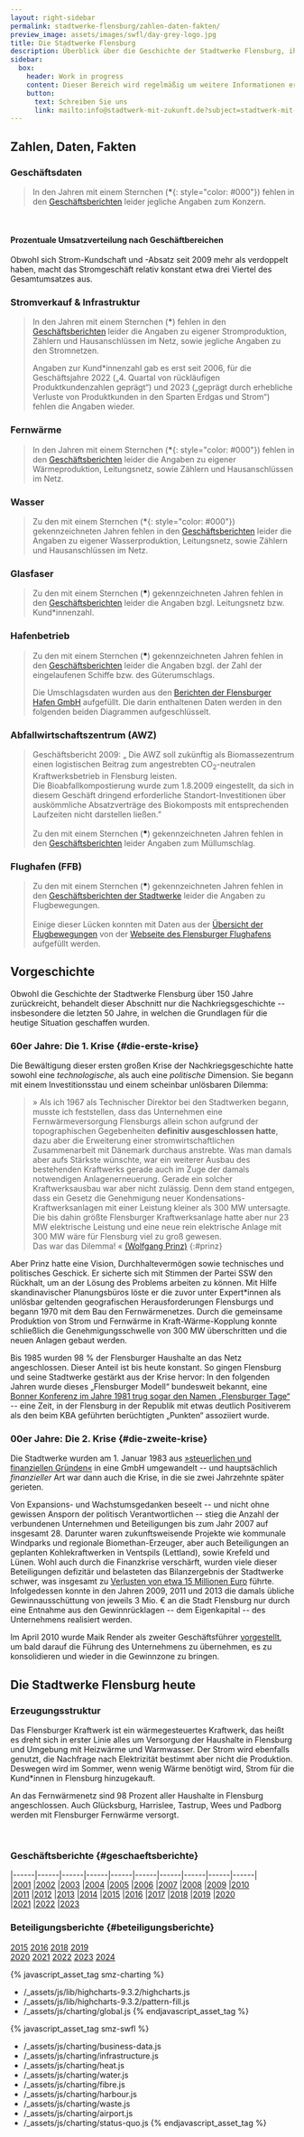 ```yaml
---
layout: right-sidebar
permalink: stadtwerke-flensburg/zahlen-daten-fakten/
preview_image: assets/images/swfl/day-grey-logo.jpg
title: Die Stadtwerke Flensburg
description: Überblick über die Geschichte der Stadtwerke Flensburg, ihrer Erzeugungsstuktur und wirtschaftlicher Daten der einzelnen Geschäftsbereiche.
sidebar:
  box:
    header: Work in progress
    content: Dieser Bereich wird regelmäßig um weitere Informationen ergänzt. Falls Sie noch offene Fragen haben, schauen Sie doch demnächst noch einmal vorbei oder wenden sich direkt an uns.
    button:
      text: Schreiben Sie uns
      link: mailto:info@stadtwerk-mit-zukunft.de?subject=stadtwerk-mit-zukunft.de
---
```


## Zahlen, Daten, Fakten

### Geschäftsdaten

<div class="row">
  <figure id="umsatz-entwicklung" class="col-6 col-12-wide">
  </figure>
  <figure id="gewinn-entwicklung" class="col-6 col-12-wide">
  </figure>
</div>

> In den Jahren mit einem Sternchen (**\***{: style="color: #000"}) fehlen in den [Geschäftsberichten](#geschaeftsberichte) leider jegliche Angaben zum Konzern.
<br>

<div class="row">
  <figure id="kapitalstruktur" class="col-6 col-12-wide">
  </figure>
  <figure id="gewinnabfuehrung-stadt" class="col-6 col-12-wide">
  </figure>
</div>

#### Prozentuale Umsatzverteilung nach Geschäftbereichen

<div class="row">
  <figure id="umsatz-nach-produkten-verlauf" class="col-8 col-12-wide">
  </figure>
  <div class="col-4 col-12-wide">
    <p>
      Obwohl sich Strom-Kundschaft und -Absatz seit 2009 mehr als verdoppelt haben, macht 
      das Stromgeschäft relativ konstant etwa drei Viertel des Gesamtumsatzes aus.
    </p>
  </div>
</div>

### Stromverkauf & Infrastruktur

<div class="row">
  <figure id="strom" class="col-6 col-12-wide">
  </figure>
  <figure id="stromnetz" class="col-6 col-12-wide">
  </figure>
</div>

<div class="row">
  <figure id="stromabsatz-vs-kundschaft" class="col-6 col-12-wide">
  </figure>
  <blockquote class="col-6 col-12-wide">
    <p>
      In den Jahren mit einem Sternchen (<strong style="font-color: #000">*</strong>) fehlen in den <a href="#geschaeftsberichte">Geschäftsberichten</a> leider die Angaben zu eigener Stromproduktion, Zählern und Hausanschlüssen im Netz, sowie jegliche Angaben zu den Stromnetzen.
    </p>
    <p>
      Angaben zur Kund*innenzahl gab es erst seit 2006, für die Geschäftsjahre 2022 („4. Quartal von rückläufigen Produktkundenzahlen geprägt“) und 2023 („geprägt durch erhebliche Verluste von Produktkunden in den Sparten Erdgas und Strom“) fehlen die Angaben wieder.
    </p>
  </blockquote>
</div>

### Fernwärme

<div class="row">
  <figure id="waermeabsatz" class="col-6 col-12-wide">
  </figure>
  <figure id="waermenetz" class="col-6 col-12-wide">
  </figure>
</div>

> In den Jahren mit einem Sternchen (**\***{: style="color: #000"}) fehlen in den [Geschäftsberichten](#geschaeftsberichte) leider die Angaben zu eigener Wärmeproduktion, Leitungsnetz, sowie Zählern und Hausanschlüssen im Netz.

### Wasser

<div class="row">
  <figure id="wasserabsatz" class="col-6 col-12-wide">
  </figure>
  <figure id="wassernetz" class="col-6 col-12-wide">
  </figure>
</div>

> Zu den mit einem Sternchen (**\***{: style="color: #000"}) gekennzeichneten Jahren fehlen in den [Geschäftsberichten](#geschaeftsberichte) leider die Angaben zu eigener Wasserproduktion, Leitungsnetz, sowie Zählern und Hausanschlüssen im Netz.

### Glasfaser

<div class="row">
  <figure id="glasfaser-chart" class="col-6 col-12-wide">
  </figure>
  <blockquote class="col-6 col-12-wide">
    <p>
      Zu den mit einem Sternchen (<strong style="color: #000">*</strong>) gekennzeichneten Jahren fehlen in den <a href="#geschaeftsberichte">Geschäftsberichten</a> leider die Angaben bzgl. Leitungsnetz bzw. Kund*innenzahl.
    </p>
  </blockquote>
</div>

### Hafenbetrieb

<div class="row">
  <figure id="hafen" class="col-6 col-12-wide">
  </figure>
  <blockquote class="col-6 col-12-wide">
    <p>
      Zu den mit einem Sternchen (<strong style="color: #000">*</strong>) gekennzeichneten Jahren fehlen in den <a href="#geschaeftsberichte">Geschäftsberichten</a> leider die Angaben bzgl. der Zahl der eingelaufenen Schiffe bzw. des Güterumschlags.
    </p>
    <p>
      Die Umschlagsdaten wurden aus den <a href="https://web.archive.org/web/20240505220208/http://www.flensburgerhafen.de/fileadmin/user_upload/Gueterumschlag_von_2004-2023.pdf">Berichten der Flensburger Hafen GmbH</a> aufgefüllt. Die darin enthaltenen Daten werden in den folgenden beiden Diagrammen
      aufgeschlüsselt.
    </p>
  </blockquote>
</div>

<div class="row">
  <figure id="hafen-stadtwerke-kai" class="col-6 col-12-wide"></figure>
  <figure id="hafen-ost" class="col-6 col-12-wide"></figure>
</div>

### Abfallwirtschaftszentrum (AWZ)

<div class="row">
  <figure id="awz-umschlag" class="col-6 col-12-wide">
  </figure>
  <blockquote class="col-6 col-12-wide">
    <p>
      Geschäftsbericht 2009: „ Die AWZ soll zukünftig als Biomassezentrum einen logistischen Beitrag zum angestrebten CO<sub>2</sub>-neutralen Kraftwerksbetrieb in Flensburg leisten.<br>Die Bioabfallkompostierung wurde zum 1.8.2009 eingestellt, da sich in diesem Geschäft dringend erforderliche Standort-Investitionen über auskömmliche Absatzverträge des Biokomposts mit entsprechenden Laufzeiten nicht darstellen ließen.”<br><br>
      Zu den mit einem Sternchen (<strong style="color: #000">*</strong>) gekennzeichneten Jahren fehlen in den <a href="#geschaeftsberichte">Geschäftsberichten</a> leider Angaben zum Müllumschlag.
    </p>
  </blockquote>
</div>

### Flughafen (FFB)

<div class="row">
  <figure id="flugbewegungen" class="col-6 col-12-wide">
  </figure>
  <blockquote class="col-6 col-12-wide">
    <p>
      Zu den mit einem Sternchen (<strong style="color: #000">*</strong>) gekennzeichneten Jahren fehlen in den <a href="#geschaeftsberichte">Geschäftsberichten der Stadtwerke</a> leider die Angaben zu Flugbewegungen.<br><br>
      Einige dieser Lücken konnten mit Daten aus der <a href="https://web.archive.org/web/20220718014307/https://www.flensburger-flughafen.de/images/pdf/Flugbewegungen_ab_2012.pdf">Übersicht der Flugbewegungen</a> von der <a href="https://www.flensburger-flughafen.de">Webseite des Flensburger Flughafens</a> aufgefüllt werden.
    </p>
  </blockquote>
</div>


## Vorgeschichte

Obwohl die Geschichte der Stadtwerke Flensburg über 150 Jahre zurückreicht, behandelt dieser Abschnitt nur die Nachkriegsgeschichte -- insbesondere die letzten 50 Jahre, in welchen die Grundlagen für die heutige Situation geschaffen wurden.

### 60er Jahre: Die 1. Krise {#die-erste-krise}

Die Bewältigung dieser ersten großen Krise der Nachkriegsgeschichte hatte sowohl eine *technologische*, als auch eine *politische* Dimension. Sie begann mit einem Investitionsstau und einem scheinbar unlösbaren Dilemma:

> » Als ich 1967 als Technischer Direktor bei den Stadtwerken begann, musste ich feststellen, dass das Unternehmen eine Fernwärmeversorgung Flensburgs allein schon aufgrund der topographischen Gegebenheiten **definitiv ausgeschlossen hatte**, dazu aber die Erweiterung einer stromwirtschaftlichen Zusammenarbeit mit Dänemark durchaus anstrebte. Was man damals aber aufs Stärkste wünschte, war ein weiterer Ausbau des bestehenden Kraftwerks gerade auch im Zuge der damals notwendigen Anlagenerneuerung. Gerade ein solcher Kraftwerksausbau war aber nicht zulässig. Denn dem stand entgegen, dass ein Gesetz die Genehmigung neuer Kondensations-Kraftwerksanlagen mit einer Leistung kleiner als 300 MW untersagte. Die bis dahin größte Flensburger Kraftwerksanlage hatte aber nur 23 MW elektrische Leistung und eine neue rein elektrische Anlage mit 300 MW wäre für Flensburg viel zu groß gewesen.   
Das war das Dilemma! « [(Wolfgang Prinz)][prinz-interview]
{:#prinz}

Aber Prinz hatte eine Vision, Durchhaltevermögen sowie technisches und politisches Geschick. Er sicherte sich mit Stimmen der Partei SSW den Rückhalt, um an der Lösung des Problems arbeiten zu können. Mit Hilfe skandinavischer Planungsbüros löste er die zuvor unter Expert*innen als unlösbar geltenden geografischen Herausforderungen Flensburgs und begann 1970 mit dem Bau den Fernwärmenetzes. Durch die gemeinsame Produktion von Strom und Fernwärme in Kraft-Wärme-Kopplung konnte schließlich die Genehmigungsschwelle von 300 MW überschritten und die neuen Anlagen gebaut werden. 

Bis 1985 wurden 98 % der Flensburger Haushalte an das Netz angeschlossen. Dieser Anteil ist bis heute konstant. So gingen Flensburg und seine Stadtwerke gestärkt aus der Krise hervor: In den folgenden Jahren wurde dieses „Flensburger Modell“ bundesweit bekannt, eine [Bonner Konferenz im Jahre 1981 trug sogar den Namen „Flensburger Tage“](prinz-spiegel) -- eine Zeit, in der Flensburg in der Republik mit etwas deutlich Positiverem als den beim KBA geführten berüchtigten „Punkten“ assoziiert wurde.

### 00er Jahre: Die 2. Krise {#die-zweite-krise}

Die Stadtwerke wurden am 1. Januar 1983 aus [»steuerlichen und finanziellen Gründen«][umwandlung-gmbh] in eine GmbH umgewandelt -- und hauptsächlich *finanzieller* Art war dann auch die Krise, in die sie zwei Jahrzehnte später gerieten.

Von Expansions- und Wachstumsgedanken beseelt -- und nicht ohne gewissen Ansporn der politisch Verantwortlichen -- stieg die Anzahl der verbundenen Unternehmen und Beteiligungen bis zum Jahr 2007 auf insgesamt 28. Darunter waren zukunftsweisende Projekte wie kommunale Windparks und regionale Biomethan-Erzeuger, aber auch Beteiligungen an geplanten Kohlekraftwerken in Ventspils (Lettland), sowie Krefeld und Lünen. Wohl auch durch die Finanzkrise verschärft, wurden viele dieser Beteiligungen defizitär und belasteten das Bilanzergebnis der Stadtwerke schwer, was insgesamt zu [Verlusten von etwa 15 Millionen Euro][wolfskeil-nicht-entlastet] führte. Infolgedessen konnte in den Jahren 2009, 2011 und 2013 die damals übliche Gewinnausschüttung von jeweils 3 Mio. € an die Stadt Flensburg nur durch eine Entnahme aus den Gewinnrücklagen -- dem Eigenkapital -- des Unternehmens realisiert werden.

Im April 2010 wurde Maik Render als zweiter Geschäftsführer [vorgestellt][introducing-render], um bald darauf die Führung des Unternehmens zu übernehmen, es zu konsolidieren und wieder in die Gewinnzone zu bringen.

## Die Stadtwerke Flensburg heute

### Erzeugungsstruktur

Das Flensburger Kraftwerk ist ein wärmegesteuertes Kraftwerk, das heißt es dreht sich in erster Linie alles um Versorgung der Haushalte in Flensburg und Umgebung mit Heizwärme und Warmwasser. Der Strom wird ebenfalls genutzt, die Nachfrage nach Elektrizität bestimmt aber nicht die Produktion. Deswegen wird im Sommer, wenn wenig Wärme benötigt wird, Strom für die Kund*innen in Flensburg hinzugekauft. 

An das Fernwärmenetz sind 98 Prozent aller Haushalte in Flensburg angeschlossen. Auch Glücksburg, Harrislee, Tastrup, Wees und Padborg werden mit Flensburger Fernwärme versorgt.

<div class="row">
  <figure id="umsatz-nach-produkten" class="col-8 col-12-normal col-12-mobile">
  </figure>
</div>

<br>

### Geschäftsberichte {#geschaeftsberichte}

|------|------|------|------|------|------|------|------|------|------|
|[2001]&nbsp;|[2002]&nbsp;|[2003]&nbsp;|[2004]&nbsp;|[2005]&nbsp;|[2006]&nbsp;|[2007]&nbsp;|[2008]&nbsp;|[2009]&nbsp;|[2010]
|[2011]&nbsp;|[2012]&nbsp;|[2013]&nbsp;|[2014]&nbsp;|[2015]&nbsp;|[2016]&nbsp;|[2017]&nbsp;|[2018]&nbsp;|[2019]&nbsp;|[2020]
|[2021]&nbsp;|[2022]&nbsp;|[2023]

### Beteiligungsberichte {#beteiligungsberichte}

 [2015](https://web.archive.org/web/20240524043813/https://ratsinfo.flensburg.de/sdnetrim/UGhVM0hpd2NXNFdFcExjZSIoYTDT0Kl4DJoBQlX-iX3R1yA3uIPNAxiWsJK02QQO/Beteiligungsbericht_2015.pdf) 
 [2016](https://web.archive.org/web/20240524043710/https://ratsinfo.flensburg.de/sdnetrim/UGhVM0hpd2NXNFdFcExjZeKVxInJDugivHLJbEoScpW7Ny-nBb0yp_VXYmOFUHiT/Beteiligungsbericht_2016.pdf) 
 [2018](https://web.archive.org/web/20240524043235/https://ratsinfo.flensburg.de/sdnetrim/UGhVM0hpd2NXNFdFcExjZbGvfVbLA7UndCMjuw0AoGHrR99hEdcerLvHO4zOoksr/Beteiligungsbericht_2018.pdf) 
 [2019](https://web.archive.org/web/20240524042328/https://ratsinfo.flensburg.de/sdnetrim/UGhVM0hpd2NXNFdFcExjZd2gczc3IDKIhte5DgnpFYUN6WRiJML2inJAXj3SMCrA/Beteiligungsbericht_2019.pdf)  
 [2020](https://web.archive.org/web/20240524042213/https://ratsinfo.flensburg.de/sdnetrim/UGhVM0hpd2NXNFdFcExjZdZdz4SmcIC0f7Kq8_dBuanrzAt3G5zYXRzufxjWrtOO/Beteiligungsbericht_2020.pdf) 
 [2021](https://web.archive.org/web/20240513121605/https://ratsinfo.flensburg.de/sdnetrim/UGhVM0hpd2NXNFdFcExjZeeO4F7DOVyUIqWOOIPtffq1rrRl1k-ORxgYIel0pLR6/Beteiligungsbericht_2021.pdf) 
 [2022](https://web.archive.org/web/20240524042706/https://ratsinfo.flensburg.de/sdnetrim/UGhVM0hpd2NXNFdFcExjZRvmOyT1bh8num0qvXgN4JKP3iq15JVSHHH9Ar4WJMhP/Beteiligungsbericht_2022.pdf) 
 [2023](https://web.archive.org/web/20240524042814/https://ratsinfo.flensburg.de/sdnetrim/UGhVM0hpd2NXNFdFcExjZS-fizcTvazoz0lP9bfqW6MYukSltJwxLcVLggJJRbcj/Beteiligungsbericht_2023.pdf) 
 [2024](https://web.archive.org/web/20240524043145/https://ratsinfo.flensburg.de/sdnetrim/UGhVM0hpd2NXNFdFcExjZXxk5iW9t9hcu5RpXH_VbENdaMQQk4YoFGGlsN_PN3tO/Beteiligungsbericht_2024.pdf)


  [prinz-interview]: https://www.foerde.news/news/vater-der-flensburger-fernwaerme-verstorben.html
  [prinz-spiegel]: https://www.spiegel.de/spiegel/print/d-14326706.html
  [umwandlung-gmbh]: https://www.ulrich-jochimsen.de/files/Monopol_1%2013.pdf
  [fl-atomstromfrei]: https://web.archive.org/web/20210606222838/https://www.stadtwerke-flensburg.de/fileadmin/_migrated/content_uploads/flensburg-atomstromfrei-shz-beilage.pdf
  [introducing-render]: https://web.archive.org/web/20210116150455/https://www.stadtwerke-flensburg.de/unternehmen/news/news/matthias-wolfskeil-stellt-kollegen-beim-4-flensburger-energieforum-vor-maik-render-technischer-ges/?tx_news_pi1%5Bcontroller%5D=News&tx_news_pi1%5Baction%5D=detail&cHash=ea5d1578dbc441a4eebad8b47d3a65cc
  [wolfskeil-nicht-entlastet]: https://www.shz.de/lokales/flensburger-tageblatt/keine-entlastung-fuer-den-ex-chef-id175722.html

  [2023]: https://web.archive.org/web/2/https://www.stadtwerke-flensburg.de/fileadmin/user_upload/PDFs/Geschaeftsbericht_2023/GB2023.pdf
  [2022]: https://web.archive.org/web/20230612005040/https://www.stadtwerke-flensburg.de/fileadmin/user_upload/geschaeftsberichte/2022/230530_GB22_final.pdf
  [2021]: https://web.archive.org/web/20220718014352/https://www.stadtwerke-flensburg.de/fileadmin/user_upload/geschaeftsberichte/2021/stadtwerke-flensburg-geschaeftsbericht-2021.pdf
  [2020]: https://web.archive.org/web/20210606222751/https://www.stadtwerke-flensburg.de/fileadmin/user_upload/pdf/geschaeftsberichte/swfl-geschaeftsbericht-2020.pdf
  [2019]: https://web.archive.org/web/20210606222714/https://www.stadtwerke-flensburg.de/fileadmin/user_upload/pdf/geschaeftsberichte/swfl-geschaeftsbericht-2019.pdf
  [2018]: https://web.archive.org/web/20210129195231/https://www.stadtwerke-flensburg.de/fileadmin/user_upload/pdf/geschaeftsberichte/swfl-geschaeftsbericht-2018.pdf
  [2017]: https://web.archive.org/web/20210129210538/https://www.stadtwerke-flensburg.de/fileadmin/user_upload/pdf/geschaeftsberichte/swfl-geschaeftsbericht-2017.pdf
  [2016]: https://web.archive.org/web/20210130224054/https://www.stadtwerke-flensburg.de/fileadmin/user_upload/pdf/geschaeftsberichte/swfl-geschaeftsbericht-2016.pdf
  [2015]: https://web.archive.org/web/20210606222621/https://www.stadtwerke-flensburg.de/fileadmin/user_upload/pdf/geschaeftsberichte/swfl-geschaeftsbericht-2015.pdf
  [2014]: https://web.archive.org/web/20210606222615/https://www.stadtwerke-flensburg.de/fileadmin/_migrated/content_uploads/swfl-geschaeftsbericht-2014.pdf
  [2013]: https://web.archive.org/web/20210606222429/https://www.stadtwerke-flensburg.de/fileadmin/_migrated/content_uploads/geschaeftsbericht-swfl-2013.pdf
  [2012]: https://web.archive.org/web/20201020052115/https://www.stadtwerke-flensburg.de/fileadmin/_migrated/content_uploads/GB2012_11.pdf
  [2011]: https://web.archive.org/web/20201020063039/https://www.stadtwerke-flensburg.de/fileadmin/_migrated/content_uploads/GB2011_12.pdf
  [2010]: https://web.archive.org/web/20210606222325/https://www.stadtwerke-flensburg.de/fileadmin/_migrated/content_uploads/GB2010_11.pdf
  [2009]: https://web.archive.org/web/20210606222234/https://www.stadtwerke-flensburg.de/fileadmin/_migrated/content_uploads/GB2009_11.pdf
  [2008]: https://web.archive.org/web/20210606222229/https://www.stadtwerke-flensburg.de/fileadmin/_migrated/content_uploads/GB2008_11.pdf
  [2007]: https://web.archive.org/web/20201020063602/https://www.stadtwerke-flensburg.de/fileadmin/_migrated/content_uploads/GB_StwFl_2007_09.pdf
  [2006]: https://web.archive.org/web/20210606222215/https://www.stadtwerke-flensburg.de/fileadmin/_migrated/content_uploads/GB_StwFl_2006_09.pdf
  [2005]: https://web.archive.org/web/20210606222139/https://www.stadtwerke-flensburg.de/fileadmin/_migrated/content_uploads/GB_StwFl_2005_09.pdf
  [2004]: https://web.archive.org/web/20210606222135/https://www.stadtwerke-flensburg.de/fileadmin/_migrated/content_uploads/GB_StwFl_2004_11.pdf
  [2003]: https://web.archive.org/web/20210606222059/https://www.stadtwerke-flensburg.de/fileadmin/_migrated/content_uploads/GB_StwFl_2003_10.pdf
  [2002]: https://web.archive.org/web/20210606222049/https://www.stadtwerke-flensburg.de/fileadmin/_migrated/content_uploads/GB_StwFl_2002_03.pdf
  [2001]: https://web.archive.org/web/20201020064054/https://www.stadtwerke-flensburg.de/fileadmin/_migrated/content_uploads/GB_StwFl_2001_11.pdf

<script>
  window.SWFL = {
    Business: {
      ByProduct: {{ site.data.swfl_business_by_product | jsonify }},
      Results: {{ site.data.swfl_business | jsonify }},
      Electricity: {{ site.data.swfl_overview_electricity | jsonify }},
      Heat: {{ site.data.swfl_overview_heat | jsonify }},
      Water: {{ site.data.swfl_overview_water | jsonify }},
      Fibre: {{ site.data.swfl_overview_fibre | jsonify }},
      Harbour: {{ site.data.swfl_overview_harbour | jsonify }},
      Waste: {{ site.data.swfl_overview_waste | jsonify }},
      Airport: {{ site.data.swfl_overview_airport | jsonify }}
    }
  }
</script>

{% javascript_asset_tag smz-charting %}
- /_assets/js/lib/highcharts-9.3.2/highcharts.js
- /_assets/js/lib/highcharts-9.3.2/pattern-fill.js
- /_assets/js/charting/global.js
{% endjavascript_asset_tag %}    

{% javascript_asset_tag smz-swfl %}
- /_assets/js/charting/business-data.js
- /_assets/js/charting/infrastructure.js
- /_assets/js/charting/heat.js
- /_assets/js/charting/water.js
- /_assets/js/charting/fibre.js
- /_assets/js/charting/harbour.js
- /_assets/js/charting/waste.js
- /_assets/js/charting/airport.js
- /_assets/js/charting/status-quo.js
{% endjavascript_asset_tag %}    
